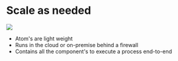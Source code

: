 # Scale as needed

<img src="https://vistavusolutions.com/wp-content/uploads/2020/05/Boomi-Atom.jpg" class="img-right">

- Atom's are light weight
- Runs in the cloud or on-premise behind a firewall
- Contains all the component's to execute a process end-to-end
